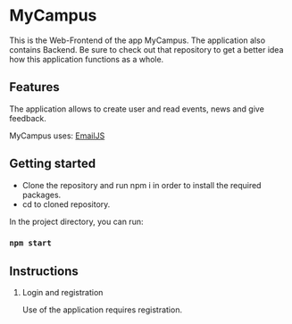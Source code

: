 # MyCampus

This is the Web-Frontend of the app MyCampus. The application also contains Backend. Be sure to check out that repository to get a better idea how this application functions as a whole.

## Features

The application allows to create user and read events, news and give feedback.

MyCampus uses: [EmailJS](https://www.emailjs.com/)

## Getting started

* Clone the repository and run npm i in order to install the required packages.
* cd to cloned repository.

In the project directory, you can run:

### `npm start`

## Instructions
1. Login and registration

   Use of the application requires registration.

<!--    <img src="http://users.metropolia.fi/~teemutr/queryimg/register2.jpg" width="250" />

   After registration you can log in

   <img src="http://users.metropolia.fi/~teemutr/queryimg/loginapp2.jpg" width="250" /> -->

